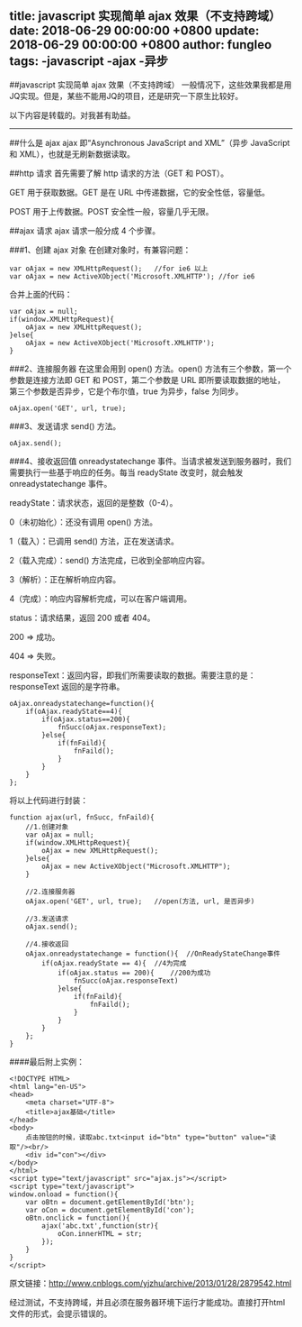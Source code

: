 title: javascript 实现简单 ajax 效果（不支持跨域）
date: 2018-06-29 00:00:00 +0800
update: 2018-06-29 00:00:00 +0800
author: fungleo
tags:
    -javascript
    -ajax
    -异步
---

##javascript 实现简单 ajax 效果（不支持跨域）
一般情况下，这些效果我都是用JQ实现。但是，某些不能用JQ的项目，还是研究一下原生比较好。

以下内容是转载的。对我甚有助益。

----------

##什么是 ajax
ajax 即“Asynchronous JavaScript and XML”（异步 JavaScript 和 XML），也就是无刷新数据读取。

##http 请求
首先需要了解 http 请求的方法（GET 和 POST）。

GET 用于获取数据。GET 是在 URL 中传递数据，它的安全性低，容量低。

POST 用于上传数据。POST 安全性一般，容量几乎无限。

##ajax 请求
ajax 请求一般分成 4 个步骤。

###1、创建 ajax 对象
在创建对象时，有兼容问题：
```
var oAjax = new XMLHttpRequest();   //for ie6 以上
var oAjax = new ActiveXObject('Microsoft.XMLHTTP'); //for ie6
```
合并上面的代码：
```
var oAjax = null;
if(window.XMLHttpRequest){
    oAjax = new XMLHttpRequest();
}else{
    oAjax = new ActiveXObject('Microsoft.XMLHTTP');
}
```

###2、连接服务器
在这里会用到 open() 方法。open() 方法有三个参数，第一个参数是连接方法即 GET 和 POST，第二个参数是 URL 即所要读取数据的地址，第三个参数是否异步，它是个布尔值，true 为异步，false 为同步。
```
oAjax.open('GET', url, true);
```
###3、发送请求
send() 方法。
```
oAjax.send();
```
###4、接收返回值
onreadystatechange 事件。当请求被发送到服务器时，我们需要执行一些基于响应的任务。每当 readyState 改变时，就会触发 onreadystatechange 事件。

readyState：请求状态，返回的是整数（0-4）。

0（未初始化）：还没有调用 open() 方法。

1（载入）：已调用 send() 方法，正在发送请求。

2（载入完成）：send() 方法完成，已收到全部响应内容。

3（解析）：正在解析响应内容。

4（完成）：响应内容解析完成，可以在客户端调用。

status：请求结果，返回 200 或者 404。

200 => 成功。

404 => 失败。

responseText：返回内容，即我们所需要读取的数据。需要注意的是：responseText 返回的是字符串。

```
oAjax.onreadystatechange=function(){
    if(oAjax.readyState==4){
        if(oAjax.status==200){
            fnSucc(oAjax.responseText);
        }else{
            if(fnFaild){
                fnFaild();
            }
        }
    }
};
```
将以上代码进行封装：

```
function ajax(url, fnSucc, fnFaild){
    //1.创建对象
    var oAjax = null;
    if(window.XMLHttpRequest){
        oAjax = new XMLHttpRequest();
    }else{
        oAjax = new ActiveXObject("Microsoft.XMLHTTP");
    }
      
    //2.连接服务器  
    oAjax.open('GET', url, true);   //open(方法, url, 是否异步)
      
    //3.发送请求  
    oAjax.send();
      
    //4.接收返回
    oAjax.onreadystatechange = function(){  //OnReadyStateChange事件
        if(oAjax.readyState == 4){  //4为完成
            if(oAjax.status == 200){    //200为成功
                fnSucc(oAjax.responseText) 
            }else{
                if(fnFaild){
                    fnFaild();
                }
            }
        }
    };
}
```
####最后附上实例：
```
<!DOCTYPE HTML>
<html lang="en-US">
<head>
    <meta charset="UTF-8">
    <title>ajax基础</title>
</head>
<body>
    点击按钮的时候，读取abc.txt<input id="btn" type="button" value="读取"/><br/>
    <div id="con"></div>
</body>
</html>
<script type="text/javascript" src="ajax.js"></script>
<script type="text/javascript">
window.onload = function(){
    var oBtn = document.getElementById('btn');
    var oCon = document.getElementById('con');
    oBtn.onclick = function(){
        ajax('abc.txt',function(str){
            oCon.innerHTML = str;
        });
    }
}
</script>
```
原文链接：http://www.cnblogs.com/yjzhu/archive/2013/01/28/2879542.html 

经过测试，不支持跨域，并且必须在服务器环境下运行才能成功。直接打开html文件的形式，会提示错误的。